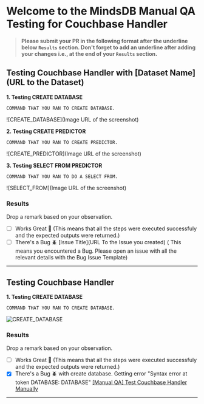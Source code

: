 # Welcome to the MindsDB Manual QA Testing for Couchbase Handler

> **Please submit your PR in the following format after the underline below `Results` section. Don't forget to add an underline after adding your changes i.e., at the end of your `Results` section.**

## Testing Couchbase Handler with [Dataset Name](URL to the Dataset)

**1. Testing CREATE DATABASE**

```
COMMAND THAT YOU RAN TO CREATE DATABASE.
```

![CREATE_DATABASE](Image URL of the screenshot)

**2. Testing CREATE PREDICTOR**

```
COMMAND THAT YOU RAN TO CREATE PREDICTOR.
```

![CREATE_PREDICTOR](Image URL of the screenshot)

**3. Testing SELECT FROM PREDICTOR**

```
COMMAND THAT YOU RAN TO DO A SELECT FROM.
```

![SELECT_FROM](Image URL of the screenshot)

### Results

Drop a remark based on your observation.
- [ ] Works Great 💚 (This means that all the steps were executed successfuly and the expected outputs were returned.)
- [ ] There's a Bug 🪲 [Issue Title](URL To the Issue you created) ( This means you encountered a Bug. Please open an issue with all the relevant details with the Bug Issue Template)

---

## Testing Couchbase Handler

**1. Testing CREATE DATABASE**

```
COMMAND THAT YOU RAN TO CREATE DATABASE.
```

![CREATE_DATABASE](https://user-images.githubusercontent.com/30138146/198820554-c3da756b-0be9-45da-bf7f-a97dab3d9903.png)

### Results

Drop a remark based on your observation.
- [ ] Works Great 💚 (This means that all the steps were executed successfuly and the expected outputs were returned.)
- [x] There's a Bug 🪲 with create database. Getting error "Syntax error at token DATABASE: DATABASE" [[Manual QA] Test Couchbase Handler Manually](https://github.com/mindsdb/mindsdb/issues/3771)

---